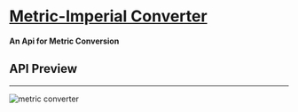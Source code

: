 # [Metric-Imperial Converter](https://www.freecodecamp.org/learn/quality-assurance/quality-assurance-projects/metric-imperial-converter)

**An Api for Metric Conversion**

## API Preview

---

![metric converter](https://drive.google.com/uc?id=1o_pXg3yrrCPbq3o0iko0Du6S5mU_Nibg)
